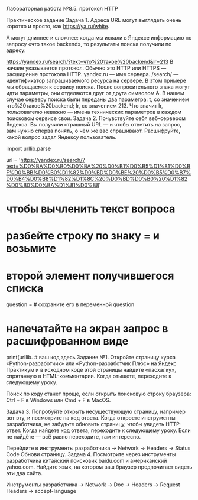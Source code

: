 Лабораторная работа №8.5. протокол HTTP

Практическое задание
Задача 1.
Адреса URL могут выглядеть очень коротко и просто, как https://ya.ru/white.

А могут длиннее и сложнее: когда мы искали в Яндексе информацию по запросу «что такое backend», то результаты поиска получили по адресу:

https://yandex.ru/search/?text=что%20такое%20backend&lr=213
В начале указывается протокол. Обычно это HTTP или HTTPS — расширение протокола HTTP.
yandex.ru — имя сервера.
/search/ — идентификатор запрашиваемого ресурса на сервере. В этом примере мы обращаемся к сервису поиска.
После вопросительного знака могут идти параметры, они отделяются друг от друга символом &. В нашем случае серверу поиска были переданы два параметра:
t, со значением что%20такое%20backend;
lr, со значением 213.
Что значит lr, пользователю неважно — имена технических параметров в каждом поисковом сервисе свои.
Задача 2.
Почувствуйте себя веб-сервером Яндекса. Вы получили страшный URL — и чтобы ответить на запрос, вам нужно сперва понять, о чём же вас спрашивают. Расшифруйте, какой вопрос задал Яндексу пользователь.

import urllib.parse


url = 'https://yandex.ru/search/?text=%D0%BA%D0%B0%D0%BA%20%D0%B1%D0%B5%D1%81%D0%BF%D0%BB%D0%B0%D1%82%D0%BD%D0%BE%20%D0%B5%D0%B7%D0%B4%D0%B8%D1%82%D1%8C%20%D0%BD%D0%B0%20%D1%82%D0%B0%D0%BA%D1%81%D0%B8'

# чтобы вычленить текст вопроса
# разбейте строку по знаку = и возьмите
# второй элемент получившегося списка 
question =  # сохраните его в переменной question

# напечатайте на экран запрос в расшифрованном виде
print(urllib.  # ваш код здесь
Задание №1.
Откройте страницу курса «Python-разработчик» или «Python-разработчик Плюс» на Яндекс Практикум и в исходном коде этой страницы найдите «пасхалку», спрятанную в HTML-комментарии. Когда отыщете, переходите к следующему уроку.

Поиск по коду станет проще, если открыть поисковую строку браузера: Ctrl + F в Windows или Cmd + F в MacOS.

Задача 3.
Попробуйте открыть несуществующую страницу, например вот эту, и посмотрите на код ответа. Когда откроете инструменты разработчика, не забудьте обновить страницу, чтобы увидеть HTTP-ответ. Когда найдете код ответа, переходите к следующему уроку. Если не найдёте — всё равно переходите, там интересно.

Перейдите в инструменты разработчика → Network → Headers → Status Code
Обнови страницу.
Задача 4.
Посмотрите через инструменты разработчика китайский поисковик baidu.com и американский yahoo.com. Найдите язык, на котором ваш браузер предпочитает видеть эти два сайта.

Инструменты разработчика → Network → Doc → Headers → Request Headers → accept-language